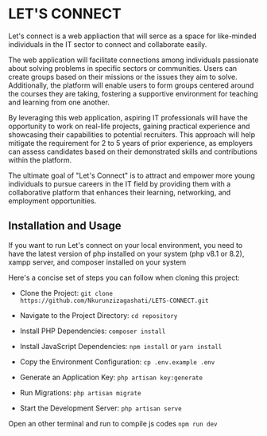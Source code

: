 # LET'S CONNECT

Let's connect is a web appliaction that will serce as a space for like-minded individuals in the IT sector to connect and collaborate easily.


The web application will facilitate connections among individuals passionate about solving problems in specific sectors or communities. Users can create groups based on their missions or the issues they aim to solve. Additionally, the platform will enable users to form groups centered around the courses they are taking, fostering a supportive environment for teaching and learning from one another.


By leveraging this web application, aspiring IT professionals will have the opportunity to work on real-life projects, gaining practical experience and showcasing their capabilities to potential recruiters. This approach will help mitigate the requirement for 2 to 5 years of prior experience, as employers can assess candidates based on their demonstrated skills and contributions within the platform.


The ultimate goal of "Let's Connect" is to attract and empower more young individuals to pursue careers in the IT field by providing them with a collaborative platform that enhances their learning, networking, and employment opportunities.

## Installation and Usage

If you want to run Let's connect on your local environment, you need to have the latest version of php installed on your system (php v8.1 or 8.2), xampp server, and composer installed on your system

Here's a concise set of steps you can follow when cloning this project:

* Clone the Project:
```git clone https://github.com/Nkurunzizagashati/LETS-CONNECT.git```
* Navigate to the Project Directory:
``` cd repository ```
* Install PHP Dependencies:
``` composer install ```
* Install JavaScript Dependencies:
``` npm install ```
or
``` yarn install ```
* Copy the Environment Configuration:
``` cp .env.example .env ```
* Generate an Application Key:
``` php artisan key:generate ```

* Run Migrations:
``` php artisan migrate ```

* Start the Development Server:
``` php artisan serve ```

Open an other terminal and run to compile js codes
``` npm run dev ```
